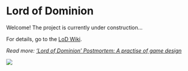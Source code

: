 # Lord of Dominion
Welcome! The project is currently under construction...

For details, go to the [LoD Wiki](https://github.com/hilllo/lod/wiki).

*Read more: [‘Lord of Dominion’ Postmortem: A practise of game design](http://hilllo.com/lord-of-dominion-postmortem/)*

![](https://i1.wp.com/hilllo.com/wp-content/uploads/2017/05/IMG_2160.jpg?zoom=1.5&w=980)

